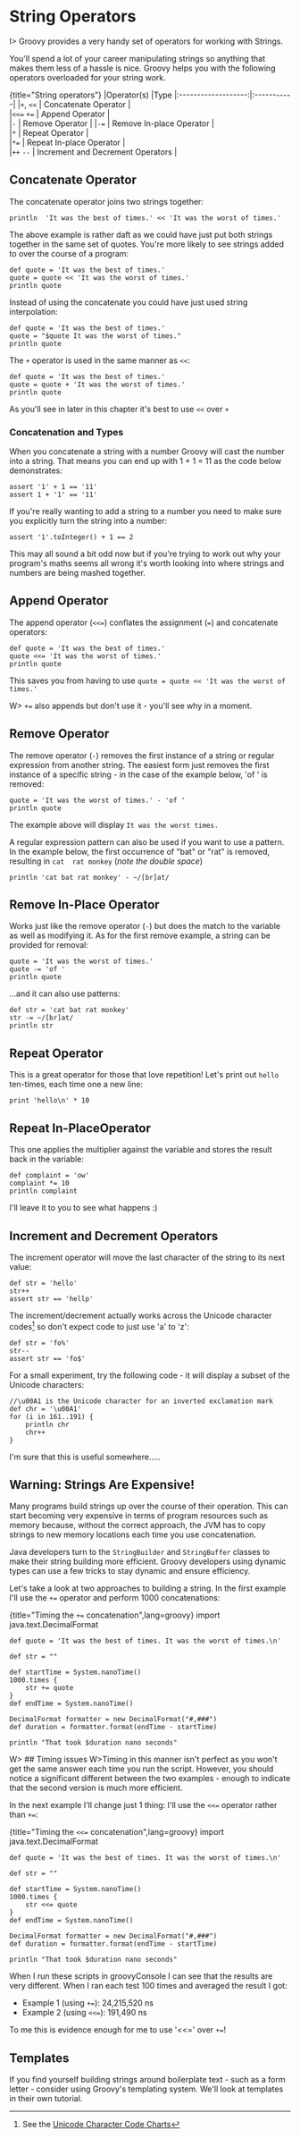 # String Operators

I> Groovy provides a very handy set of operators for working with Strings.

You'll spend a lot of your career manipulating strings so anything that makes them less of a hassle is nice. Groovy helps you with the following operators overloaded for your string work.

{title="String operators"}
|Operator(s)       |Type
|:-------------------:|:-----------| 
|`+`, `<<`	| Concatenate Operator	|   
|`<<=` `+=`	| Append Operator	|  
|`-`	| Remove Operator	| 
|`-=`	| Remove In-place Operator	|  
|`*`	| Repeat Operator	|  
|`*=`	| Repeat In-place Operator	|  
|`++` `--`	| Increment and Decrement Operators	|  

## Concatenate Operator

The concatenate operator joins two strings together:


	println  'It was the best of times.' << 'It was the worst of times.'


The above example is rather daft as we could have just put both strings together in the same set of quotes. You're more likely to see strings added to over the course of a program:


	def quote = 'It was the best of times.'
	quote = quote << 'It was the worst of times.'
	println quote


Instead of using the concatenate you could have just used string interpolation:


	def quote = 'It was the best of times.'
	quote = "$quote It was the worst of times."
	println quote


The `+` operator is used in the same manner as `<<`:


	def quote = 'It was the best of times.'
	quote = quote + 'It was the worst of times.'
	println quote


As you'll see in later in this chapter it's best to use `<<` over `+`

### Concatenation and Types

When you concatenate a string with a number Groovy will cast the number into a string. That means you can end up with 1 + 1 = 11 as the code below demonstrates:


	assert '1' + 1 == '11'
	assert 1 + '1' == '11'


If you're really wanting to add a string to a number you need to make sure you explicitly turn the string into a number:


	assert '1'.toInteger() + 1 == 2


This may all sound a bit odd now but if you're trying to work out why your program's maths seems all wrong it's worth looking into where strings and numbers are being mashed together.

## Append Operator

The append operator (`<<=`) conflates the assignment (`=`) and concatenate operators:


	def quote = 'It was the best of times.'
	quote <<= 'It was the worst of times.'
	println quote


This saves you from having to use `quote = quote << 'It was the worst of times.'`

W> `+=` also appends but don't use it - you'll see why in a moment.

## Remove Operator

The remove operator (`-`) removes the first instance of a string or regular expression from another string. The easiest form just removes the first instance of a specific string - in the case of the example below, 'of ' is removed:


	quote = 'It was the worst of times.' - 'of '
	println quote


The example above will display `It was the worst times.`

A regular expression pattern can also be used if you want to use a pattern. In the example below, the first occurrence of "bat" or "rat" is removed, resulting in `cat  rat monkey` (_note the double space_)


	println 'cat bat rat monkey' - ~/[br]at/


## Remove In-Place Operator

Works just like the remove operator (`-`) but does the match to the variable as well as modifying it. As for the first remove example, a string can be provided for removal:


	quote = 'It was the worst of times.'
	quote -= 'of '
	println quote


...and it can also use patterns: 


	def str = 'cat bat rat monkey'
	str -= ~/[br]at/
	println str


## Repeat Operator

This is a great operator for those that love repetition! Let's print out `hello` ten-times, each time one a new line:


	print 'hello\n' * 10


## Repeat In-PlaceOperator

This one applies the multiplier against the variable and stores the result back in the variable:


	def complaint = 'ow'
	complaint *= 10
	println complaint


I'll leave it to you to see what happens :)

## Increment and Decrement Operators

The increment operator will move the last character of the string to its next value:


	def str = 'hello'
	str++
	assert str == 'hellp'


The increment/decrement actually works across the Unicode character codes[^unicode] so don't expect code to just use 'a' to 'z':


	def str = 'fo%'
	str--
	assert str == 'fo$'


For a small experiment, try the following code - it will display a subset of the Unicode characters:


	//\u00A1 is the Unicode character for an inverted exclamation mark
	def chr = '\u00A1'
	for (i in 161..191) {
	    println chr
	    chr++
	}


I'm sure that this is useful somewhere.....

[^unicode]: See the [Unicode Character Code Charts](http://www.unicode.org/charts/)

## Warning: Strings Are Expensive!

Many programs build strings up over the course of their operation. This can start becoming very expensive in terms of program resources such as memory because, without the correct approach, the JVM has to copy strings to new memory locations each time you use concatenation.

Java developers turn to the `StringBuilder` and `StringBuffer` classes to make their string building more efficient. Groovy developers using dynamic types can use a few tricks to stay dynamic and ensure efficiency.

Let's take a look at two approaches to building a string. In the first example I'll use the `+=` operator and perform 1000 concatenations:

{title="Timing the `+=` concatenation",lang=groovy}
	import java.text.DecimalFormat
	
	def quote = 'It was the best of times. It was the worst of times.\n'
	
	def str = ""
	
	def startTime = System.nanoTime()
	1000.times {
	    str += quote
	}
	def endTime = System.nanoTime()
	
	DecimalFormat formatter = new DecimalFormat("#,###")
	def duration = formatter.format(endTime - startTime)
	
	println "That took $duration nano seconds"

W> ## Timing issues
W>Timing in this manner isn't perfect as you won't get the same answer each time you run the script. However, you should notice a significant different between the two examples - enough to indicate that the second version is much more efficient.

In the next example I'll change just 1 thing: I'll use the `<<=` operator rather than `+=`:

{title="Timing the `<<=` concatenation",lang=groovy}
	import java.text.DecimalFormat
	
	def quote = 'It was the best of times. It was the worst of times.\n'
	
	def str = ""
	
	def startTime = System.nanoTime()
	1000.times {
	    str <<= quote
	}
	def endTime = System.nanoTime()
	
	DecimalFormat formatter = new DecimalFormat("#,###")
	def duration = formatter.format(endTime - startTime)
	
	println "That took $duration nano seconds"


When I run these scripts in groovyConsole I can see that the results are very different. When I ran each test 100 times and averaged the result I got:

* Example 1 (using `+=`): 24,215,520 ns
* Example 2 (using `<<=`): 191,490 ns

To me this is evidence enough for me to use '<<=' over `+=`!

## Templates

If you find yourself building strings around boilerplate text - such as a form letter - consider using Groovy's templating system. We'll look at templates in their own tutorial.